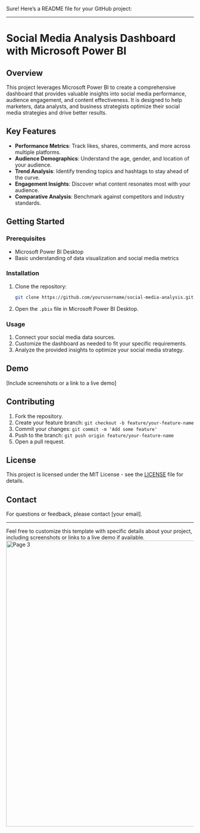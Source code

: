 Sure! Here’s a README file for your GitHub project:

---

# Social Media Analysis Dashboard with Microsoft Power BI

## Overview

This project leverages Microsoft Power BI to create a comprehensive dashboard that provides valuable insights into social media performance, audience engagement, and content effectiveness. It is designed to help marketers, data analysts, and business strategists optimize their social media strategies and drive better results.

## Key Features

- **Performance Metrics**: Track likes, shares, comments, and more across multiple platforms.
- **Audience Demographics**: Understand the age, gender, and location of your audience.
- **Trend Analysis**: Identify trending topics and hashtags to stay ahead of the curve.
- **Engagement Insights**: Discover what content resonates most with your audience.
- **Comparative Analysis**: Benchmark against competitors and industry standards.

## Getting Started

### Prerequisites

- Microsoft Power BI Desktop
- Basic understanding of data visualization and social media metrics

### Installation

1. Clone the repository:
   ```bash
   git clone https://github.com/yourusername/social-media-analysis.git
   ```

2. Open the `.pbix` file in Microsoft Power BI Desktop.

### Usage

1. Connect your social media data sources.
2. Customize the dashboard as needed to fit your specific requirements.
3. Analyze the provided insights to optimize your social media strategy.

## Demo

[Include screenshots or a link to a live demo]

## Contributing

1. Fork the repository.
2. Create your feature branch: `git checkout -b feature/your-feature-name`
3. Commit your changes: `git commit -m 'Add some feature'`
4. Push to the branch: `git push origin feature/your-feature-name`
5. Open a pull request.

## License

This project is licensed under the MIT License - see the [LICENSE](LICENSE) file for details.

## Contact

For questions or feedback, please contact [your email].

---

Feel free to customize this template with specific details about your project, including screenshots or links to a live demo if available.
<img width="767" alt="Page 3" src="https://github.com/Sanjaychandhru2002/Social-Media-Analysis-Dashboard-in-PowerBI/assets/122144682/440efc28-72ef-44b9-a7e1-563ef52b05db">
